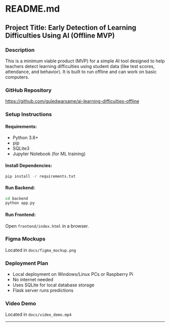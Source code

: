 # README.md

## Project Title: Early Detection of Learning Difficulties Using AI (Offline MVP)

### Description
This is a minimum viable product (MVP) for a simple AI tool designed to help teachers detect learning difficulties using student data (like test scores, attendance, and behavior). It is built to run offline and can work on basic computers.

### GitHub Repository
https://github.com/guledwarsame/ai-learning-difficulties-offline

### Setup Instructions

#### Requirements:
- Python 3.8+
- pip
- SQLite3
- Jupyter Notebook (for ML training)

#### Install Dependencies:
```bash
pip install -r requirements.txt
```

#### Run Backend:
```bash
cd backend
python app.py
```

#### Run Frontend:
Open `frontend/index.html` in a browser.

### Figma Mockups
Located in `docs/figma_mockup.png`

### Deployment Plan
- Local deployment on Windows/Linux PCs or Raspberry Pi
- No internet needed
- Uses SQLite for local database storage
- Flask server runs predictions

### Video Demo
Located in `docs/video_demo.mp4`

---
